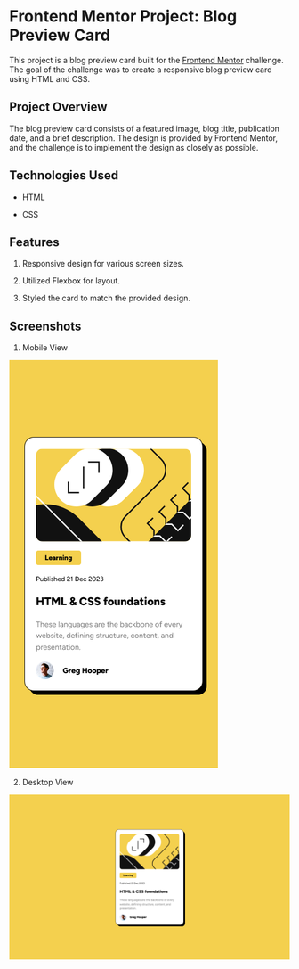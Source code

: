 
# Frontend Mentor Project: Blog Preview Card

  

This project is a blog preview card built for the [Frontend Mentor](https://www.frontendmentor.io/) challenge. The goal of the challenge was to create a responsive blog preview card using HTML and CSS.

  

## Project Overview

  

The blog preview card consists of a featured image, blog title, publication date, and a brief description. The design is provided by Frontend Mentor, and the challenge is to implement the design as closely as possible.

  

## Technologies Used

  

- HTML

- CSS

  

## Features

  

1. Responsive design for various screen sizes.

2. Utilized Flexbox for layout.

3. Styled the card to match the provided design.

  

## Screenshots

1. Mobile View 

![Mobile Screenshot](/assets/images/Screen_Shot_Mobile.png)

2. Desktop View

![Desktop Screenshot](/assets/images/Screen_Shot_Desktop.png)